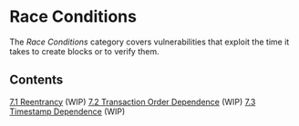 # Race Conditions

The *Race Conditions* category covers vulnerabilities that exploit the time it takes to create blocks or to verify them.

## Contents

[7.1 Reentrancy](7-1-Reentrancy.md) (WIP)
[7.2 Transaction Order Dependence](7-2-Transaction_Order_Dependence.md) (WIP)
[7.3 Timestamp Dependence](7-3-Timestamp_Dependence.md) (WIP)